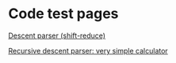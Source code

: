 # Code test pages

[Descent parser (shift-reduce)](https://luisespino.github.io/compilers/peggy/01_differences/shift_reduce.html)

[Recursive descent parser: very simple calculator](https://luisespino.github.io/compilers/peggy/01_differences/recursive.html)
